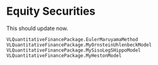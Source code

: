 # Equity Securities
This should update now.

```@docs
VLQuantitativeFinancePackage.EulerMaruyamaMethod
VLQuantitativeFinancePackage.MyOrnsteinUhlenbeckModel
VLQuantitativeFinancePackage.MySisoLegSHippoModel
VLQuantitativeFinancePackage.MyHestonModel
```
